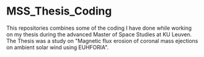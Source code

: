 # MSS_Thesis_Coding
This repositories combines some of the coding I have done while working on my thesis during the advanced Master of Space Studies at KU Leuven. The Thesis was a study on "Magnetic flux erosion of coronal mass ejections on ambient solar wind using EUHFORIA".
